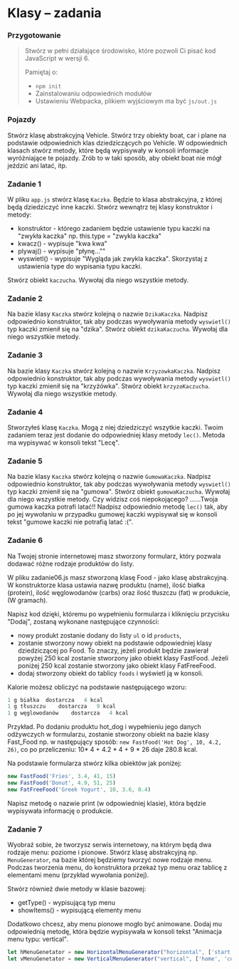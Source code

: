 # Klasy  &ndash; zadania

### Przygotowanie

> Stwórz w pełni działające środowisko, które pozwoli Ci pisać kod JavaScript w wersji 6.
>
> Pamiętaj o:
> - ```npm init```
> - Zainstalowaniu odpowiednich modułów
> - Ustawieniu Webpacka, plikiem  wyjściowym  ma być `js/out.js`

### Pojazdy

Stwórz klasę abstrakcyjną Vehicle. Stwórz trzy obiekty boat, car i plane na podstawie odpowiednich klas dziedziczących po Vehicle. W odpowiednich klasach stwórz metody, które będą wypisywały w konsoli informacje wyróżniające te pojazdy. Zrób to w taki sposób, aby obiekt boat nie mógł jeździć ani latać, itp.

### Zadanie 1

W pliku ```app.js``` stwórz klasę ```Kaczka```. Będzie to klasa abstrakcyjna, z której będą dziedziczyć inne kaczki. Stwórz wewnątrz tej klasy konstruktor i metody:

* konstruktor - którego zadaniem będzie ustawienie typu kaczki na "zwykła kaczka" np. this.type = "zwykla kaczka"
* kwacz() - wypisuje "kwa kwa"
* plywaj() - wypisuje "płynę...""
* wyswietl() - wypisuje "Wygląda jak zwykla kaczka". Skorzystaj z ustawienia type do wypisania typu kaczki.

Stwórz obiekt ```kaczucha```. Wywołaj dla niego wszystkie metody.

### Zadanie 2

Na bazie  klasy ```Kaczka``` stwórz kolejną o nazwie ```DzikaKaczka```. Nadpisz odpowiednio konstruktor, tak aby podczas wywoływania metody ```wyswietl()``` typ kaczki zmienił się na "dzika". Stwórz obiekt ```dzikaKaczucha```. Wywołaj dla niego wszystkie metody.

### Zadanie 3

Na bazie klasy ```Kaczka``` stwórz kolejną o nazwie ```KrzyzowkaKaczka```. Nadpisz odpowiednio konstruktor, tak aby podczas wywoływania metody ```wyswietl()``` typ kaczki zmienił się na "krzyżówka". Stwórz obiekt ```krzyzoKaczucha```. Wywołaj dla niego wszystkie metody.

### Zadanie 4

Stworzyłeś klasę ```Kaczka```. Mogą z niej dziedziczyć wszytkie kaczki. Twoim zadaniem teraz jest dodanie do odpowiedniej klasy metody ```lec()```. Metoda ma wypisywać w konsoli tekst "Lecę".

### Zadanie 5
Na bazie  klasy ```Kaczka``` stwórz kolejną o nazwie ```GumowaKaczka```. Nadpisz odpowiednio konstruktor, tak aby podczas wywoływania metody ```wyswietl()``` typ kaczki zmienił się na "gumowa". Stwórz obiekt ```gumowaKaczucha```. Wywołaj dla niego wszystkie metody. Czy widzisz coś niepokojącego? ......Twoja gumowa kaczka potrafi latać!!
Nadpisz odpowiednio metodę ```lec()``` tak, aby po jej wywołaniu w przypadku gumowej kaczki wypisywał się w konsoli tekst "gumowe kaczki nie potrafią latać :(".

### Zadanie 6 

Na Twojej stronie internetowej masz stworzony formularz, który pozwala dodawać
różne rodzaje produktów do listy.

W pliku zadanie06.js masz stworzoną klasę Food - jako klasę abstrakcyjną. W konstruktorze klasa ustawia nazwę
produktu (name), ilość białka (protein), ilość węglowodanów (carbs)  oraz ilość tłuszczu (fat) w produkcie, (W gramach).


Napisz kod dzięki, któremu po wypełnieniu formularza i kliknięciu przycisku "Dodaj", zostaną wykonane następujące czynności:
 * nowy produkt zostanie dodany do listy ```ul``` o id ```products```,
 * zostanie stworzony nowy obiekt na podstawie odpowiedniej klasy dziedziczącej po Food. To znaczy, jeżeli produkt będzie zawierał powyżej 250 kcal zostanie stworzony jako obiekt klasy FastFood. Jeżeli poniżej 250 kcal zostanie stworzony jako obiekt klasy FatFreeFood.
 * dodaj stworzony obiekt do tablicy ```foods``` i wyświetl ją w konsoli.

Kalorie możesz obliczyć na podstawie następującego wzoru:
```JavaScript
1 g białka	dostarcza	4 kcal
1 g tłuszczu	dostarcza	9 kcal
1 g węglowodanów	dostarcza	4 kcal
```

Przykład.
Po dodaniu produktu hot_dog i wypełnieniu jego danych odżywczych w formularzu, zostanie stworzony obiekt na bazie klasy Fast_Food np. w następujący sposób: ```new FastFood('Hot Dog', 10, 4.2, 26)```, co po przeliczeniu:
10* 4 + 4.2 * 4 + 9 * 26 daje 280.8 kcal.

Na podstawie formularza stwórz kilka obiektów jak poniżej:

```JavaScript
new FastFood('Fries', 3.4, 41, 15)
new FastFood('Donut', 4.9, 51, 25)
new FatFreeFood('Greek Yogurt', 10, 3.6, 0.4)
```
Napisz metodę o nazwie print (w odpowiedniej klasie), która będzie wypisywała informację o produkcie.


### Zadanie 7

Wyobraź sobie, że tworzysz serwis internetowy, na którym będą dwa rodzaje menu: poziome i pionowe.
Stwórz klasę abstrakcyjną np. ```MenuGenerator```, na bazie której będziemy tworzyć nowe rodzaje menu. Podczas tworzenia menu, do konstruktora przekaż typ menu oraz tablicę z elementami menu (przykład wywołania poniżej).

Stwórz również dwie metody w klasie bazowej:
* getType() - wypisującą typ menu
* showItems() - wypisującą elementy menu

Dodatkowo chcesz, aby menu pionowe mogło być animowane. Dodaj mu odpowiednią metodę, która będzie wypisywała w konsoli tekst "Animacja menu typu: vertical".

```JavaScript
let hMenuGenetator = new HorizontalMenuGenerator("horizontal", ['start', 'about']);
let vMenuGenetator = new VerticalMenuGenerator("vertical", ['home', 'contact']);

```

